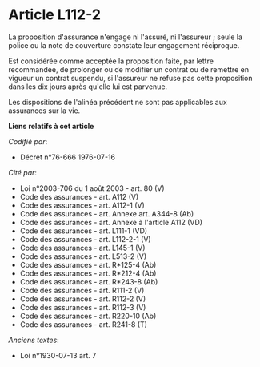 # Article L112-2

La proposition d'assurance n'engage ni l'assuré, ni l'assureur ; seule la police ou la note de couverture constate leur
engagement réciproque. 

Est considérée comme acceptée la proposition faite, par lettre recommandée, de prolonger ou de modifier un contrat ou de
remettre en vigueur un contrat suspendu, si l'assureur ne refuse pas cette proposition dans les dix jours après qu'elle lui
est parvenue.

Les dispositions de l'alinéa précédent ne sont pas applicables aux assurances sur la vie.

**Liens relatifs à cet article**

_Codifié par_:

  - Décret n°76-666 1976-07-16

_Cité par_:

  - Loi n°2003-706 du 1 août 2003 - art. 80 (V)
  - Code des assurances - art. A112 (V)
  - Code des assurances - art. A112-1 (V)
  - Code des assurances - art. Annexe art. A344-8 (Ab)
  - Code des assurances - art. Annexe à l'article A112 (VD)
  - Code des assurances - art. L111-1 (VD)
  - Code des assurances - art. L112-2-1 (V)
  - Code des assurances - art. L145-1 (V)
  - Code des assurances - art. L513-2 (V)
  - Code des assurances - art. R*125-4 (Ab)
  - Code des assurances - art. R*212-4 (Ab)
  - Code des assurances - art. R*243-8 (Ab)
  - Code des assurances - art. R111-2 (V)
  - Code des assurances - art. R112-2 (V)
  - Code des assurances - art. R112-3 (V)
  - Code des assurances - art. R220-10 (Ab)
  - Code des assurances - art. R241-8 (T)

_Anciens textes_:

  - Loi n°1930-07-13 art. 7
